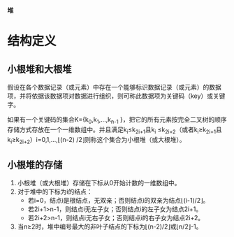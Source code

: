 **堆**

# 结构定义

## 小根堆和大根堆

假设在各个数据记录（或元素）中存在一个能够标识数据记录（或元素）的数据项，并将依据该数据项对数据进行组织，则可称此数据项为关键码（key）或关键字。

如果有一个关键码的集合K={k<sub>0</sub>,k<sub>1</sub>,...,k<sub>n-1</sub>
}，把它的所有元素按完全二叉树的顺序存储方式存放在一个一维数组中。并且满足k<sub>i</sub>≤k<sub>2i+1</sub>且k<sub>i</sub>
≤k<sub>2i+2</sub>（或者k<sub>i</sub>≥k<sub>2i+1</sub>且k<sub>i</sub>≥k<sub>2i+2</sub>）i=0,1,...,⌊(n-2)
/2⌋则称这个集合为小根堆（或大根堆）。

## 小根堆的存储

1. 小根堆（或大根堆）存储在下标从0开始计数的一维数组中。
2. 对于堆中的下标为i的结点：
    * 若i=0，结点i是根结点，无双亲；否则结点i的双亲为结点⌊(i-1)/2⌋。
    * 若2i+1>n-1，则结点i无左子女；否则结点i的左子女为结点2i+1。
    * 若2i+2>n-1，则结点i无右子女；否则结点i的右子女为结点2i+2。
3. 当n≥2时，堆中编号最大的非叶子结点的下标为⌊(n-2)/2⌋或⌊n/2⌋-1。
